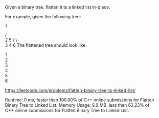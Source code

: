 Given a binary tree, flatten it to a linked list in-place.

For example, given the following tree:

    1
   / \
  2   5
 / \   \
3   4   6
The flattened tree should look like:

1
 \
  2
   \
    3
     \
      4
       \
        5
         \
          6
          
https://leetcode.com/problems/flatten-binary-tree-to-linked-list/

Runtime: 0 ms, faster than 100.00% of C++ online submissions for Flatten Binary Tree to Linked List.
Memory Usage: 9.9 MB, less than 63.23% of C++ online submissions for Flatten Binary Tree to Linked List.
